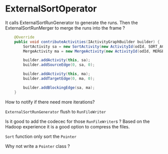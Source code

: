 # ExternalSortOperator

It calls ExternalSortRunGenerator to generate the runs.
Then the ExternalSortRunMerger to merge the runs into the frame ? 

```Java
    @Override
    public void contributeActivities(IActivityGraphBuilder builder) {
        SortActivity sa = new SortActivity(new ActivityId(odId, SORT_ACTIVITY_ID));
        MergeActivity ma = new MergeActivity(new ActivityId(odId, MERGE_ACTIVITY_ID));

        builder.addActivity(this, sa);
        builder.addSourceEdge(0, sa, 0);

        builder.addActivity(this, ma);
        builder.addTargetEdge(0, ma, 0);

        builder.addBlockingEdge(sa, ma);
    }
```

How to notify if there need more iterations? 

`ExternalSortRunGenerator` flush to `RunFileWriter`

Is it good to add the codecec for those `RunFileWriter`s ? 
Based on the Hadoop experience it is a good option to compress the files.

`Sort` function only sort the `Pointer`

Why not write a `Pointer` class ?
